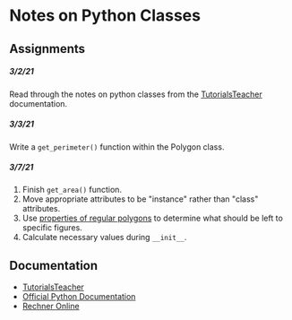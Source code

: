# Notes on Python Classes

## Assignments

##### _3/2/21_
Read through the notes on python classes from the [TutorialsTeacher][1] documentation.

##### _3/3/21_
Write a `get_perimeter()` function within the Polygon class.

##### _3/7/21_
1. Finish `get_area()` function.
2. Move appropriate attributes to be "instance" rather than "class" attributes.
3. Use [properties of regular polygons][3] to determine what should be left to specific figures.
4. Calculate necessary values during `__init__`.

## Documentation
- [TutorialsTeacher][1]
- [Official Python Documentation][2] 
- [Rechner Online][3]


[1]: https://www.tutorialsteacher.com/python/python-class
[2]: https://docs.python.org/3/tutorial/classes.html
[3]: https://rechneronline.de/pi/equilateral-triangle.php